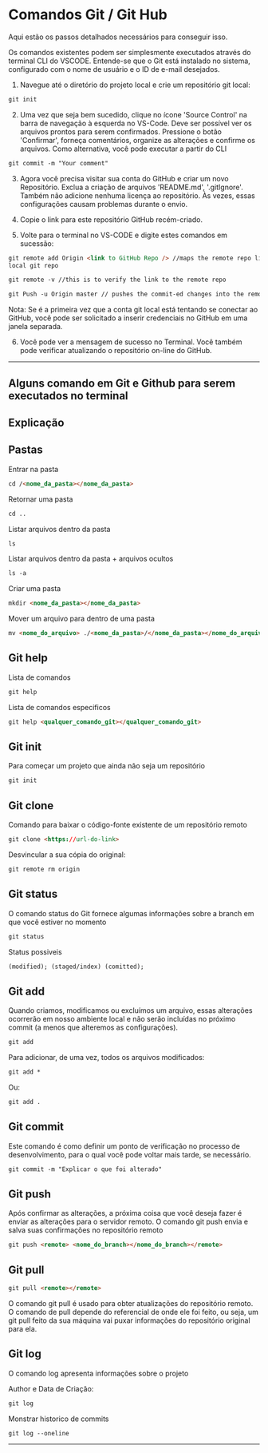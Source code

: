 # Comandos Git / Git Hub

Aqui estão os passos detalhados necessários para conseguir isso.

Os comandos existentes podem ser simplesmente executados através do terminal CLI do VSCODE. Entende-se que o Git está instalado no sistema, configurado com o nome de usuário e o ID de e-mail desejados.

1. Navegue até o diretório do projeto local e crie um repositório git local:

```html
git init
```

2. Uma vez que seja bem sucedido, clique no ícone 'Source Control' na barra de navegação à esquerda no VS-Code. Deve ser possível ver os arquivos prontos para serem confirmados. Pressione o botão 'Confirmar', forneça comentários, organize as alterações e confirme os arquivos. Como alternativa, você pode executar a partir do CLI

```html
git commit -m "Your comment"
```

3. Agora você precisa visitar sua conta do GitHub e criar um novo Repositório. Exclua a criação de arquivos 'README.md', '.gitIgnore'. Também não adicione nenhuma licença ao repositório. Às vezes, essas configurações causam problemas durante o envio.

4. Copie o link para este repositório GitHub recém-criado.

5. Volte para o terminal no VS-CODE e digite estes comandos em sucessão:

```html
git remote add Origin <link to GitHub Repo /> //maps the remote repo link to
local git repo
```

```html
git remote -v //this is to verify the link to the remote repo
```

```html
git Push -u Origin master // pushes the commit-ed changes into the remote repo
```

Nota: Se é a primeira vez que a conta git local está tentando se conectar ao GitHub, você pode ser solicitado a inserir credenciais no GitHub em uma janela separada.

6. Você pode ver a mensagem de sucesso no Terminal. Você também pode verificar atualizando o repositório on-line do GitHub.

---

## Alguns comando em Git e Github para serem executados no terminal

## Explicação

## Pastas

Entrar na pasta

```html
cd /<nome_da_pasta></nome_da_pasta>
```

Retornar uma pasta

```html
cd ..
```

Listar arquivos dentro da pasta

```html
ls
```

Listar arquivos dentro da pasta + arquivos ocultos

```html
ls -a
```

Criar uma pasta

```html
mkdir <nome_da_pasta></nome_da_pasta>
```

Mover um arquivo para dentro de uma pasta

```html
mv <nome_do_arquivo> ./<nome_da_pasta>/</nome_da_pasta></nome_do_arquivo>
```

## Git help

Lista de comandos

```html
git help
```

Lista de comandos especificos

```html
git help <qualquer_comando_git></qualquer_comando_git>
```

## Git init

Para começar um projeto que ainda não seja um repositório

```html
git init
```

## Git clone

Comando para baixar o código-fonte existente de um repositório remoto

```html
git clone <https://url-do-link>
```

Desvincular a sua cópia do original:

```html
git remote rm origin
```

## Git status

O comando status do Git fornece algumas informações sobre a branch em que você estiver no momento

```html
git status
```

Status possiveis

```html
(modified); (staged/index) (comitted);
```

## Git add

Quando criamos, modificamos ou excluímos um arquivo, essas alterações ocorrerão em nosso ambiente local e não serão incluídas no próximo commit (a menos que alteremos as configurações).

```html
git add
```

Para adicionar, de uma vez, todos os arquivos modificados:

```html
git add *
```

Ou:

```html
git add .
```

## Git commit

Este comando é como definir um ponto de verificação no processo de desenvolvimento, para o qual você pode voltar mais tarde, se necessário.

```html
git commit -m "Explicar o que foi alterado"
```

## Git push

Após confirmar as alterações, a próxima coisa que você deseja fazer é enviar as alterações para o servidor remoto.
O comando git push envia e salva suas confirmações no repositório remoto

```html
git push <remote> <nome_do_branch></nome_do_branch></remote>
```

## Git pull

```html
git pull <remote></remote>
```

O comando git pull é usado para obter atualizações do repositório remoto. O comando de pull depende do referencial de onde ele foi feito, ou seja, um git pull feito da sua máquina vai puxar informações do repositório original para ela.

## Git log

O comando log apresenta informações sobre o projeto

Author e Data de Criação:

```html
git log
```

Monstrar historico de commits

```html
git log --oneline
```

---
